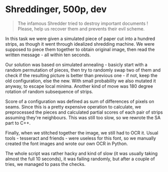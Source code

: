 # Shreddinger, 500p, dev

> The infamous Shredder tried to destroy important documents ! Please, help us recover them and prevents their evil scheme.

In this task we were given a simulated piece of paper cut into a hundred strips,
as though it went through idealized shredding machine. We were supposed to
piece them together to obtain original image, then read the written message -
all within ten seconds.

Our solution was based on simulated annealing - basicly start with a random
permutation of pieces, then try to randomly swap two of them and check if 
the resulting picture is better than previous one - if not, keep the old
configuration, else the new. With small probability we also mutated it anyway,
to escape local minima. Another kind of move was 180 degree rotation of random
subsequence of strips.

Score of a configuration was defined as sum of differences of pixels on seams.
Since this is a pretty expensive operation to calculate, we preprocessed the
pieces and calculated partial scores of each pair of strips assuming they're
neighbours. This was still too slow, so we rewrote the SA part to C++.

Finally, when we stitched together the image, we still had to OCR it. Usual
tools - tesseract and friends - were useless for this font, so we manually
created the font images and wrote our own OCR in Python.

The whole script was rather hacky and kind of slow (it was usually taking 
almost the full 10 seconds), it was failing randomly, but after a couple of 
tries, we managed to pass the checks.
